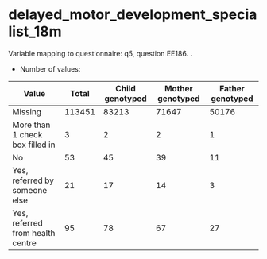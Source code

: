 # delayed_motor_development_specialist_18m
Variable mapping to questionnaire: q5, question EE186.
.
- Number of values:

| Value | Total | Child genotyped | Mother genotyped | Father genotyped |
| ----- | ----- | --------------- | ---------------- | ---------------- |
| Missing | 113451 | 83213 | 71647 | 50176 |
| More than 1 check box filled in | 3 | 2 | 2 |1 |
| No | 53 | 45 | 39 |11 |
| Yes, referred by someone else | 21 | 17 | 14 |3 |
| Yes, referred from health centre | 95 | 78 | 67 |27 |



